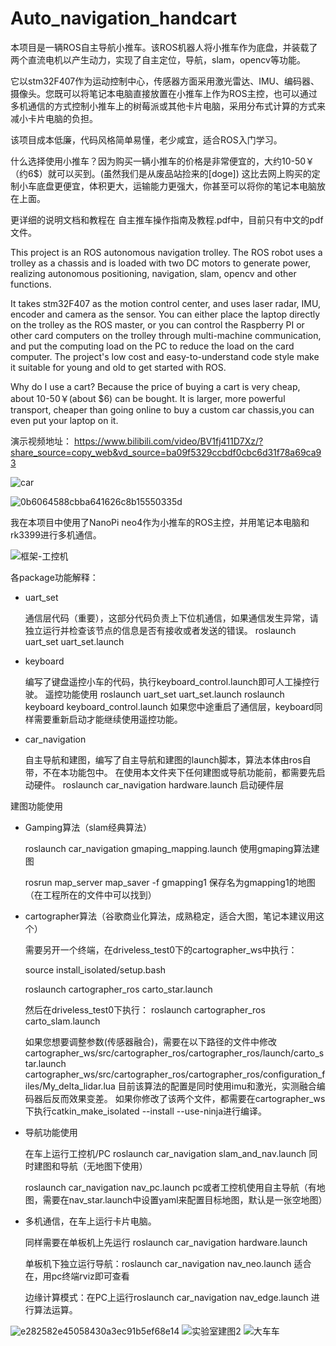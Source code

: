 # Auto_navigation_handcart
  本项目是一辆ROS自主导航小推车。该ROS机器人将小推车作为底盘，并装载了两个直流电机以产生动力，实现了自主定位，导航，slam，opencv等功能。
  
  它以stm32F407作为运动控制中心，传感器方面采用激光雷达、IMU、编码器、摄像头。您既可以将笔记本电脑直接放置在小推车上作为ROS主控，也可以通过多机通信的方式控制小推车上的树莓派或其他卡片电脑，采用分布式计算的方式来减小卡片电脑的负担。 
  
  该项目成本低廉，代码风格简单易懂，老少咸宜，适合ROS入门学习。
  
  什么选择使用小推车？因为购买一辆小推车的价格是非常便宜的，大约10-50￥（约6$）就可以买到。(虽然我们是从废品站捡来的[doge]) 这比去网上购买的定制小车底盘更便宜，体积更大，运输能力更强大，你甚至可以将你的笔记本电脑放在上面。
  
  更详细的说明文档和教程在 自主推车操作指南及教程.pdf中，目前只有中文的pdf文件。

  This project is an ROS autonomous navigation trolley. The ROS robot uses a trolley as a chassis and is loaded with two DC motors to generate power, realizing autonomous positioning, navigation, slam, opencv and other functions.
  
  It takes stm32F407 as the motion control center, and uses laser radar, IMU, encoder and camera as the sensor. You can either place the laptop directly on the trolley as the ROS master, or you can control the Raspberry PI or other card computers on the trolley through multi-machine communication, and put the computing load on the PC to reduce the load on the card computer.
  The project's low cost and easy-to-understand code style make it suitable for young and old to get started with ROS.
  
  Why do I use a cart? Because the price of buying a cart is very cheap, about 10-50￥(about $6) can be bought. It is larger, more powerful transport, cheaper than going online to buy a custom car chassis,you can even put your laptop on it.

演示视频地址： https://www.bilibili.com/video/BV1fj411D7Xz/?share_source=copy_web&vd_source=ba09f5329ccbdf0cbc6d31f78a69ca93

![car](https://user-images.githubusercontent.com/84019859/232475787-6a4f2c0c-a1a9-41a1-a8b0-fea47ad15463.jpg)

![0b6064588cbba641626c8b15550335d](https://user-images.githubusercontent.com/84019859/232471225-f9c6c752-f861-4264-8d00-b0f86028b281.png)
 
 我在本项目中使用了NanoPi neo4作为小推车的ROS主控，并用笔记本电脑和rk3399进行多机通信。
 
![框架-工控机](https://user-images.githubusercontent.com/84019859/232474935-23d2e88b-83c4-454b-883f-deb010c8c711.png)




各package功能解释：

- uart_set

  通信层代码（重要），这部分代码负责上下位机通信，如果通信发生异常，请独立运行并检查该节点的信息是否有接收或者发送的错误。
roslaunch uart_set uart_set.launch 


- keyboard

  编写了键盘遥控小车的代码，执行keyboard_control.launch即可人工操控行驶。
遥控功能使用
roslaunch uart_set uart_set.launch
roslaunch keyboard keyboard_control.launch 
如果您中途重启了通信层，keyboard同样需要重新启动才能继续使用遥控功能。


- car_navigation 
  
  自主导航和建图，编写了自主导航和建图的launch脚本，算法本体由ros自带，不在本功能包中。
在使用本文件夹下任何建图或导航功能前，都需要先启动硬件。
roslaunch car_navigation hardware.launch 启动硬件层

建图功能使用

- Gamping算法（slam经典算法）

  roslaunch car_navigation gmaping_mapping.launch 使用gmaping算法建图

  rosrun map_server map_saver -f gmapping1 保存名为gmapping1的地图（在工程所在的文件中可以找到）

- cartographer算法（谷歌商业化算法，成熟稳定，适合大图，笔记本建议用这个）

  需要另开一个终端，在driveless_test0下的cartographer_ws中执行：

  source install_isolated/setup.bash

  roslaunch cartographer_ros carto_star.launch
  
  然后在driveless_test0下执行：
roslaunch cartographer_ros carto_slam.launch

  如果您想要调整参数(传感器融合)，需要在以下路径的文件中修改
  cartographer_ws/src/cartographer_ros/cartographer_ros/launch/carto_star.launch
  cartographer_ws/src/cartographer_ros/cartographer_ros/configuration_files/My_delta_lidar.lua
  目前该算法的配置是同时使用imu和激光，实测融合编码器后反而效果变差。
  如果你修改了该两个文件，都需要在cartographer_ws下执行catkin_make_isolated --install --use-ninja进行编译。


- 导航功能使用

  在车上运行工控机/PC
  roslaunch car_navigation slam_and_nav.launch 同时建图和导航（无地图下使用）

  roslaunch car_navigation nav_pc.launch  pc或者工控机使用自主导航（有地图，需要在nav_star.launch中设置yaml来配置目标地图，默认是一张空地图）

- 多机通信，在车上运行卡片电脑。

  同样需要在单板机上先运行 roslaunch car_navigation hardware.launch

  单板机下独立运行导航：roslaunch car_navigation nav_neo.launch 适合在，用pc终端rviz即可查看

  边缘计算模式：在PC上运行roslaunch car_navigation nav_edge.launch 进行算法运算。

![e282582e45058430a3ec91b5ef68e14](https://user-images.githubusercontent.com/84019859/232469930-fcb0ad56-5f2d-4548-8096-922f7cd20c88.png)
![实验室建图2](https://user-images.githubusercontent.com/84019859/232491840-a10bdd55-4861-425c-8440-fc6eb494074b.png)
![大车车](https://user-images.githubusercontent.com/84019859/232491934-4603a3b0-c42d-4d78-842c-0e429c220e17.jpg)

